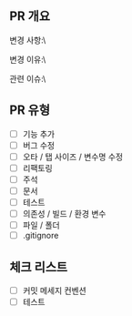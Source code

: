 ## PR 개요
변경 사항:\


변경 이유:\


관련 이슈:\


## PR 유형
- [ ] 기능 추가
- [ ] 버그 수정
- [ ] 오타 / 탭 사이즈 / 변수명 수정
- [ ] 리팩토링
- [ ] 주석
- [ ] 문서
- [ ] 테스트
- [ ] 의존성 / 빌드 / 환경 변수
- [ ] 파일 / 폴더
- [ ] .gitignore

## 체크 리스트
- [ ] 커밋 메세지 컨벤션
- [ ] 테스트
